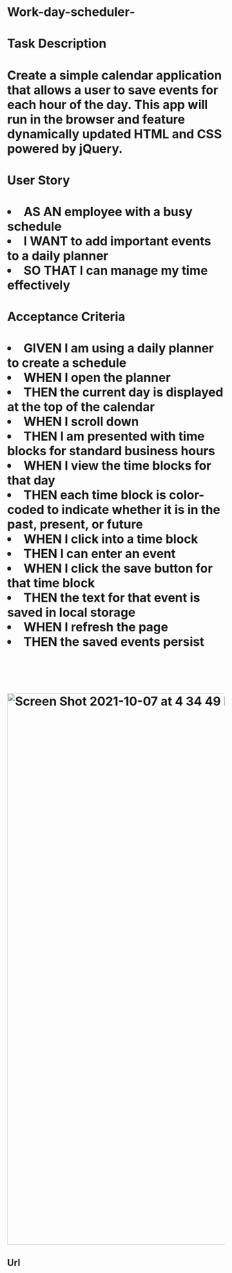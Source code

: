 # Work-day-scheduler-

<h1>Task Description<h1>
  <p>Create a simple calendar application that allows a user to save events for each hour of the day. This app will run in the browser and feature dynamically updated HTML and CSS powered by jQuery.<p>


<h1>User Story<h1>


  <li>AS AN employee with a busy schedule</li>

  <li>I WANT to add important events to a daily planner</li>

  <li>SO THAT I can manage my time effectively</li>
  
  <h1>Acceptance Criteria<h1>
    <li>GIVEN I am using a daily planner to create a schedule</li>
    <li>WHEN I open the planner</li>
    <li>THEN the current day is displayed at the top of the calendar</li>
    <li>WHEN I scroll down</li>
    <li>THEN I am presented with time blocks for standard business hours</li>
    <li>WHEN I view the time blocks for that day</li>
<li>THEN each time block is color-coded to indicate whether it is in the past, present, or future</li>
    <li>WHEN I click into a time block</li>
    <li>THEN I can enter an event</li>
    <li>WHEN I click the save button for that time block</li>
    <li>THEN the text for that event is saved in local storage</li>
    <li>WHEN I refresh the page</li>
    <li>THEN the saved events persist</li>
    
    
    

  <br>
  <br>
  <br>
  <img width="1277" alt="Screen Shot 2021-10-07 at 4 34 49 PM" src="https://user-images.githubusercontent.com/89226874/136465535-128e4824-8f15-4578-8488-74f7427ca5ac.png">
    
 <h2>Url<h2> <src href=


